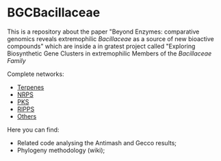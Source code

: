 # BGCBacillaceae

This is a repository about the paper "Beyond Enzymes: comparative genomics reveals extremophilic _Bacillaceae_ as a source of new bioactive compounds" which are inside a in gratest project called "Exploring Biosynthetic Gene Clusters in extremophilic Members of the _Bacillaceae Family_

Complete networks:
- [Terpenes](https://drive.google.com/file/d/1Ogdls8N1OvuP1-JmS7MhH-RNvBdLi3ac/view?usp=sharing)
- [NRPS](https://drive.google.com/file/d/1QOoaqcSF-UimXQOOZ2KmLCqae6WuKjMy/view?usp=sharing)
- [PKS](https://drive.google.com/file/d/1VRSjB-KF5BgKZzUjgvcSO0m02nOLeUFc/view?usp=sharing)
- [RIPPS](https://drive.google.com/file/d/1qLPz0eSC5UCShqW_bQlj8iVnCGTZjF-d/view?usp=sharing)
- [Others](https://drive.google.com/file/d/1jC1YqHSQopbm9UUOKeo5zkuG3ivcXUnw/view?usp=drive_link)

Here you can find:
- Related code analysing the Antimash  and Gecco results;
- Phylogeny methodology (wiki);
  
